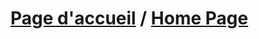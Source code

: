 # [Page d'accueil](https://github.com/gregoiremassot/Projet_Java_1A/wiki/Bienvenue-sur-le-d%C3%A9p%C3%B4t-%22Projet-Java-1A%22-!) / [Home Page](https://github.com/gregoiremassot/Projet_Java_1A/wiki/Welcome-to-the-repository-%221st-year-Java-project%22-!)